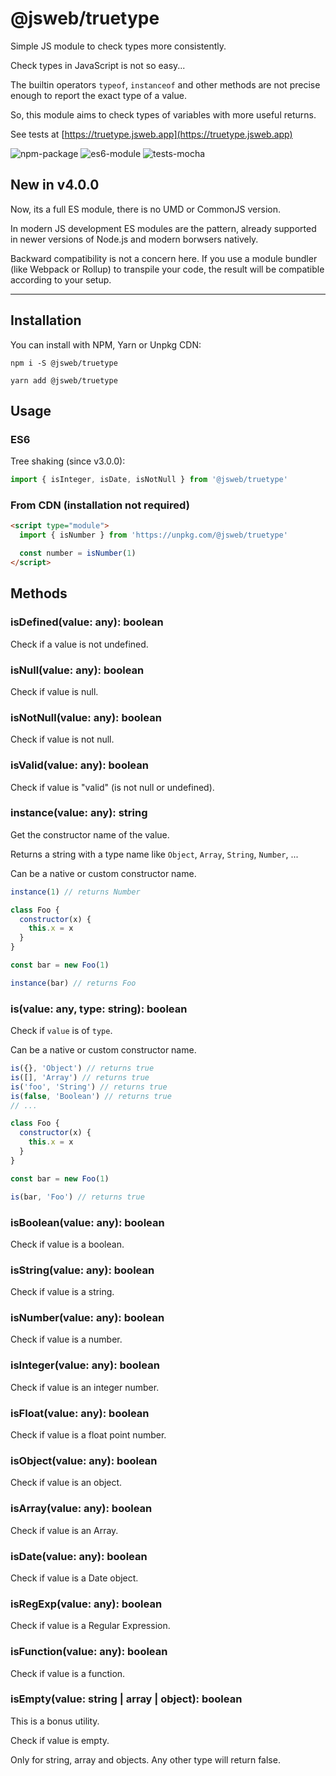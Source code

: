 # @jsweb/truetype

Simple JS module to check types more consistently.

Check types in JavaScript is not so easy...

The builtin operators `typeof`, `instanceof` and other methods are not precise enough to report the exact type of a value.

So, this module aims to check types of variables with more useful returns.

See tests at [https://truetype.jsweb.app](https://truetype.jsweb.app)

![npm-package](https://img.shields.io/badge/npm-package-blue.svg?style=for-the-badge)
![es6-module](https://img.shields.io/badge/es6-module-blue.svg?style=for-the-badge)
![tests-mocha](https://img.shields.io/badge/tests-mocha-blue.svg?style=for-the-badge)

## New in v4.0.0

Now, its a full ES module, there is no UMD or CommonJS version.

In modern JS development ES modules are the pattern, already supported in newer versions of Node.js and modern borwsers natively.

Backward compatibility is not a concern here. If you use a module bundler (like Webpack or Rollup) to transpile your code, the result will be compatible according to your setup.

---

## Installation

You can install with NPM, Yarn or Unpkg CDN:

`npm i -S @jsweb/truetype`

`yarn add @jsweb/truetype`

## Usage

### ES6

Tree shaking (since v3.0.0):

```javascript
import { isInteger, isDate, isNotNull } from '@jsweb/truetype'
```

### From CDN (installation not required)

```html
<script type="module">
  import { isNumber } from 'https://unpkg.com/@jsweb/truetype'

  const number = isNumber(1)
</script>
```

## Methods

### isDefined(value: any): boolean

Check if a value is not undefined.

### isNull(value: any): boolean

Check if value is null.

### isNotNull(value: any): boolean

Check if value is not null.

### isValid(value: any): boolean

Check if value is "valid" (is not null or undefined).

### instance(value: any): string

Get the constructor name of the value.

Returns a string with a type name like `Object`, `Array`, `String`, `Number`, ...

Can be a native or custom constructor name.

```javascript
instance(1) // returns Number

class Foo {
  constructor(x) {
    this.x = x
  }
}

const bar = new Foo(1)

instance(bar) // returns Foo
```

### is(value: any, type: string): boolean

Check if `value` is of `type`.

Can be a native or custom constructor name.

```javascript
is({}, 'Object') // returns true
is([], 'Array') // returns true
is('foo', 'String') // returns true
is(false, 'Boolean') // returns true
// ...

class Foo {
  constructor(x) {
    this.x = x
  }
}

const bar = new Foo(1)

is(bar, 'Foo') // returns true
```

### isBoolean(value: any): boolean

Check if value is a boolean.

### isString(value: any): boolean

Check if value is a string.

### isNumber(value: any): boolean

Check if value is a number.

### isInteger(value: any): boolean

Check if value is an integer number.

### isFloat(value: any): boolean

Check if value is a float point number.

### isObject(value: any): boolean

Check if value is an object.

### isArray(value: any): boolean

Check if value is an Array.

### isDate(value: any): boolean

Check if value is a Date object.

### isRegExp(value: any): boolean

Check if value is a Regular Expression.

### isFunction(value: any): boolean

Check if value is a function.

### isEmpty(value: string | array | object): boolean

This is a bonus utility.

Check if value is empty.

Only for string, array and objects. Any other type will return false.
